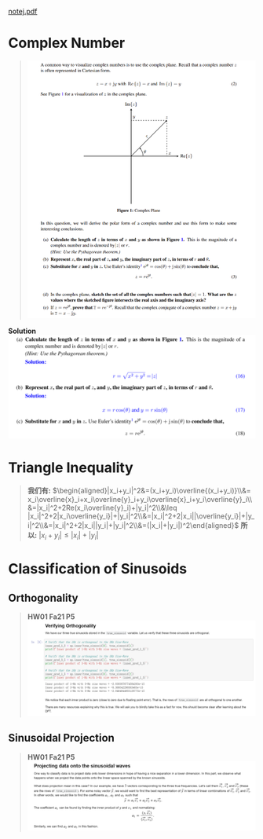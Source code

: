 [notej.pdf](https://www.yuque.com/attachments/yuque/0/2023/pdf/12393765/1685521110081-cd360e29-63f3-4609-a92d-1d6a6ed90b37.pdf)

# Complex Number
> ![image.png](Complex_Arithmetic_I.assets/14e48371ca766422073af89d00b152ec_MD5.png)

**Solution**![image.png](Complex_Arithmetic_I.assets/90cb2f81121af376b39e8d3e576bc7ee_MD5.png)


# Triangle Inequality
> **我们有:**
> $\begin{aligned}|x_i+y_i|^2&=(x_i+y_i)\overline{(x_i+y_i)}\\&= x_i\overline{x}_i+x_i\overline{y}_i+y_i\overline{x}_i+y_i\overline{y}_i\\&=|x_i|^2+2Re(x_i\overline{y}_i)+|y_i|^2\\&\leq |x_i|^2+2|x_i\overline{y_i}|+|y_i|^2\\&=|x_i|^2+2|x_i||\overline{y_i}|+|y_i|^2\\&=|x_i|^2+2|x_i||y_i|+|y_i|^2\\&=(|x_i|+|y_i|)^2\end{aligned}$
> **所以:**
> $|x_i+y_i|\leq |x_i|+|y_i|$



# Classification of Sinusoids
## Orthogonality
> **HW01 Fa21 P5**
> ![image.png](Complex_Arithmetic_I.assets/85454a1acde8ed874da661dc64bf2e14_MD5.png)


## Sinusoidal Projection
> **HW01 Fa21 P5**
> ![image.png](Complex_Arithmetic_I.assets/a092deb0ed72cd8a47c7c98d79b0a7f3_MD5.png)

